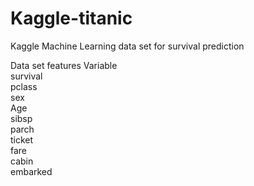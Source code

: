 # Kaggle-titanic
Kaggle Machine Learning data set for survival prediction

Data set features
Variable	
survival	
pclass		
sex		
Age		
sibsp		
parch		
ticket		
fare		
cabin		
embarked
